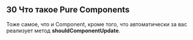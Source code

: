 ## 30 Что такое Pure Components

Тоже самое, что и Component, кроме того, что автоматически за вас реализует метод **shouldComponentUpdate**​.
